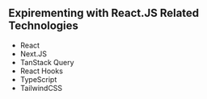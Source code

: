 ## Expirementing with React.JS Related Technologies

- React
- Next.JS
- TanStack Query
- React Hooks
- TypeScript
- TailwindCSS